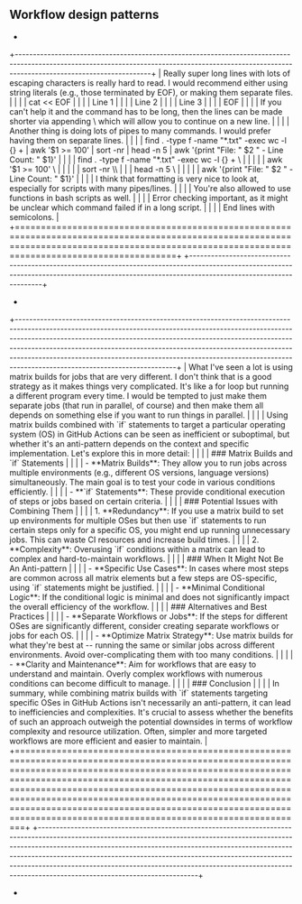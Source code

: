 ﻿## Workflow design patterns

-   

+-------------------------------------------------------------------------------------------------------------------------------------------------------------------------------------------------+
| Really super long lines with lots of escaping characters is really hard to read. I would recommend either using string literals (e.g., those terminated by EOF), or making them separate files. |
|                                                                                                                                                                                                 |
| cat \<\< EOF                                                                                                                                                                                    |
|                                                                                                                                                                                                 |
| Line 1                                                                                                                                                                                          |
|                                                                                                                                                                                                 |
| Line 2                                                                                                                                                                                          |
|                                                                                                                                                                                                 |
| Line 3                                                                                                                                                                                          |
|                                                                                                                                                                                                 |
| EOF                                                                                                                                                                                             |
|                                                                                                                                                                                                 |
| If you can't help it and the command has to be long, then the lines can be made shorter via appending \\ which will allow you to continue on a new line.                                        |
|                                                                                                                                                                                                 |
| Another thing is doing lots of pipes to many commands. I would prefer having them on separate lines.                                                                                            |
|                                                                                                                                                                                                 |
| find . -type f -name \"\*.txt\" -exec wc -l {} + \| awk \'\$1 \>= 100\' \| sort -nr \| head -n 5 \| awk \'{print \"File: \" \$2 \" - Line Count: \" \$1}\'                                      |
|                                                                                                                                                                                                 |
| find . -type f -name \"\*.txt\" -exec wc -l {} + \\                                                                                                                                             |
|                                                                                                                                                                                                 |
| \| awk \'\$1 \>= 100\' \\                                                                                                                                                                       |
|                                                                                                                                                                                                 |
| \| sort -nr \\\                                                                                                                                                                                 |
| \| head -n 5 \\                                                                                                                                                                                 |
|                                                                                                                                                                                                 |
| \| awk \'{print \"File: \" \$2 \" - Line Count: \" \$1}\'                                                                                                                                       |
|                                                                                                                                                                                                 |
| I think that formatting is very nice to look at, especially for scripts with many pipes/lines.                                                                                                  |
|                                                                                                                                                                                                 |
| You're also allowed to use functions in bash scripts as well.                                                                                                                                   |
|                                                                                                                                                                                                 |
| Error checking important, as it might be unclear which command failed if in a long script.                                                                                                      |
|                                                                                                                                                                                                 |
| End lines with semicolons.                                                                                                                                                                      |
+=================================================================================================================================================================================================+
+-------------------------------------------------------------------------------------------------------------------------------------------------------------------------------------------------+

-   

+--------------------------------------------------------------------------------------------------------------------------------------------------------------------------------------------------------------------------------------------------------------------------------------------------------------------------------------------------------------------------------------------------------------------------------------------------+
| What I've seen a lot is using matrix builds for jobs that are very different. I don't think that is a good strategy as it makes things very complicated. It's like a for loop but running a different program every time. I would be tempted to just make them separate jobs (that run in parallel, of course) and then make them all depends on something else if you want to run things in parallel.                                           |
|                                                                                                                                                                                                                                                                                                                                                                                                                                                  |
| Using matrix builds combined with \`if\` statements to target a particular operating system (OS) in GitHub Actions can be seen as inefficient or suboptimal, but whether it\'s an anti-pattern depends on the context and specific implementation. Let\'s explore this in more detail:                                                                                                                                                           |
|                                                                                                                                                                                                                                                                                                                                                                                                                                                  |
| \### Matrix Builds and \`if\` Statements                                                                                                                                                                                                                                                                                                                                                                                                         |
|                                                                                                                                                                                                                                                                                                                                                                                                                                                  |
| \- \*\*Matrix Builds\*\*: They allow you to run jobs across multiple environments (e.g., different OS versions, language versions) simultaneously. The main goal is to test your code in various conditions efficiently.                                                                                                                                                                                                                         |
|                                                                                                                                                                                                                                                                                                                                                                                                                                                  |
| \- \*\*\`if\` Statements\*\*: These provide conditional execution of steps or jobs based on certain criteria.                                                                                                                                                                                                                                                                                                                                    |
|                                                                                                                                                                                                                                                                                                                                                                                                                                                  |
| \### Potential Issues with Combining Them                                                                                                                                                                                                                                                                                                                                                                                                        |
|                                                                                                                                                                                                                                                                                                                                                                                                                                                  |
| 1\. \*\*Redundancy\*\*: If you use a matrix build to set up environments for multiple OSes but then use \`if\` statements to run certain steps only for a specific OS, you might end up running unnecessary jobs. This can waste CI resources and increase build times.                                                                                                                                                                          |
|                                                                                                                                                                                                                                                                                                                                                                                                                                                  |
| 2\. \*\*Complexity\*\*: Overusing \`if\` conditions within a matrix can lead to complex and hard-to-maintain workflows.                                                                                                                                                                                                                                                                                                                          |
|                                                                                                                                                                                                                                                                                                                                                                                                                                                  |
| \### When It Might Not Be An Anti-pattern                                                                                                                                                                                                                                                                                                                                                                                                        |
|                                                                                                                                                                                                                                                                                                                                                                                                                                                  |
| \- \*\*Specific Use Cases\*\*: In cases where most steps are common across all matrix elements but a few steps are OS-specific, using \`if\` statements might be justified.                                                                                                                                                                                                                                                                      |
|                                                                                                                                                                                                                                                                                                                                                                                                                                                  |
| \- \*\*Minimal Conditional Logic\*\*: If the conditional logic is minimal and does not significantly impact the overall efficiency of the workflow.                                                                                                                                                                                                                                                                                              |
|                                                                                                                                                                                                                                                                                                                                                                                                                                                  |
| \### Alternatives and Best Practices                                                                                                                                                                                                                                                                                                                                                                                                             |
|                                                                                                                                                                                                                                                                                                                                                                                                                                                  |
| \- \*\*Separate Workflows or Jobs\*\*: If the steps for different OSes are significantly different, consider creating separate workflows or jobs for each OS.                                                                                                                                                                                                                                                                                    |
|                                                                                                                                                                                                                                                                                                                                                                                                                                                  |
| \- \*\*Optimize Matrix Strategy\*\*: Use matrix builds for what they\'re best at -- running the same or similar jobs across different environments. Avoid over-complicating them with too many conditions.                                                                                                                                                                                                                                       |
|                                                                                                                                                                                                                                                                                                                                                                                                                                                  |
| \- \*\*Clarity and Maintenance\*\*: Aim for workflows that are easy to understand and maintain. Overly complex workflows with numerous conditions can become difficult to manage.                                                                                                                                                                                                                                                                |
|                                                                                                                                                                                                                                                                                                                                                                                                                                                  |
| \### Conclusion                                                                                                                                                                                                                                                                                                                                                                                                                                  |
|                                                                                                                                                                                                                                                                                                                                                                                                                                                  |
| In summary, while combining matrix builds with \`if\` statements targeting specific OSes in GitHub Actions isn\'t necessarily an anti-pattern, it can lead to inefficiencies and complexities. It\'s crucial to assess whether the benefits of such an approach outweigh the potential downsides in terms of workflow complexity and resource utilization. Often, simpler and more targeted workflows are more efficient and easier to maintain. |
+==================================================================================================================================================================================================================================================================================================================================================================================================================================================+
+--------------------------------------------------------------------------------------------------------------------------------------------------------------------------------------------------------------------------------------------------------------------------------------------------------------------------------------------------------------------------------------------------------------------------------------------------+

-   


